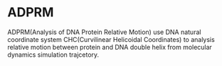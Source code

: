 # ADPRM
ADPRM(Analysis of DNA Protein Relative Motion) use DNA natural coordinate system CHC(Curvilinear Helicoidal Coordinates) to analysis relative motion between protein and DNA double helix from molecular dynamics simulation trajcetory.
